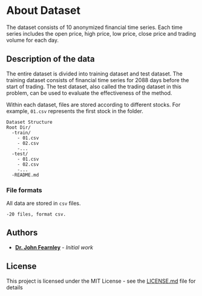 # About Dataset

The dataset consists of 10 anonymized financial time series. Each time series includes the open price, high price, low price, close price and trading volume for each day.

## Description of the data

The entire dataset is divided into training dataset and test dataset. The training dataset consists of financial time series for 2088 days before the start of trading. The test dataset, also called the trading dataset in this problem, can be used to evaluate the effectiveness of the method.

Within each dataset, files are stored according to different stocks. For example, `01.csv` represents the first stock in the folder.

```
Dataset Structure
Root Dir/
  -train/
    - 01.csv
    - 02.csv
    -...
  -test/
    - 01.csv
    - 02.csv
    -...
  -README.md

```

### File formats

All data are stored in `csv` files.

```
-20 files, format csv.
```

## Authors

* **[Dr. John Fearnley](john.fearnley@liverpool.ac.uk)** - *Initial work*


## License

This project is licensed under the MIT License - see the [LICENSE.md](LICENSE.md) file for details
